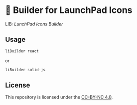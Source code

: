 # 🚀 Builder for LaunchPad Icons

LIB: _LunchPad Icons Builder_

## Usage

```sh
liBuilder react
```

or

```sh
liBuilder solid-js
```

## License

This repository is licensed under the [CC-BY-NC 4.0](LICENSE).
